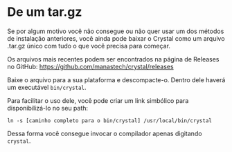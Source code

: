 # De um tar.gz

Se por algum motivo você não consegue ou não quer usar um dos métodos de instalação anteriores, você ainda pode baixar o Crystal como um arquivo .tar.gz único com tudo o que você precisa para começar.

Os arquivos mais recentes podem ser encontrados na página de Releases no GitHub: https://github.com/manastech/crystal/releases

Baixe o arquivo para a sua plataforma e descompacte-o. Dentro dele haverá um executável `bin/crystal`.

Para facilitar o uso dele, você pode criar um link simbólico para disponibilizá-lo no seu path:

`ln -s [caminho completo para o bin/crystal] /usr/local/bin/crystal`

Dessa forma você consegue invocar o compilador apenas digitando `crystal`.
